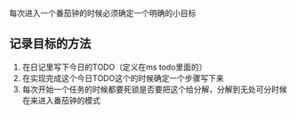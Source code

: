 每次进入一个番茄钟的时候必须确定一个明确的小目标
## 记录目标的方法
1. 在日记里写下今日的TODO（定义在ms todo里面的）
2. 在实现完成这个今日TODO这个的时候确定一个步骤写下来
3. 每次开始一个任务的时候都要死锁是否要把这个给分解，分解到无处可分时候在来进入番茄钟的模式
